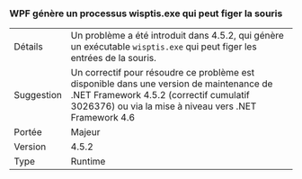 ### <a name="wpf-spawns-a-wisptisexe-process-which-can-freeze-the-mouse"></a>WPF génère un processus wisptis.exe qui peut figer la souris

|   |   |
|---|---|
|Détails|Un problème a été introduit dans 4.5.2, qui génère un exécutable <code>wisptis.exe</code> qui peut figer les entrées de la souris.|
|Suggestion|Un correctif pour résoudre ce problème est disponible dans une version de maintenance de .NET Framework 4.5.2 (correctif cumulatif 3026376) ou via la mise à niveau vers .NET Framework 4.6|
|Portée|Majeur|
|Version|4.5.2|
|Type|Runtime|

